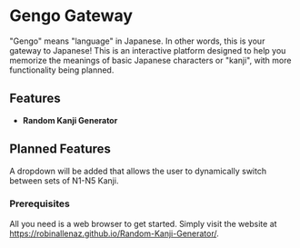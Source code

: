 # Gengo Gateway

"Gengo" means "language" in Japanese. In other words, this is your gateway to Japanese! This is an interactive platform designed to help you memorize the meanings of basic Japanese characters or "kanji", with more functionality being planned.

## Features

- **Random Kanji Generator**

## Planned Features

A dropdown will be added that allows the user to dynamically switch between sets of N1-N5 Kanji.

### Prerequisites

All you need is a web browser to get started. Simply visit the website at https://robinallenaz.github.io/Random-Kanji-Generator/.